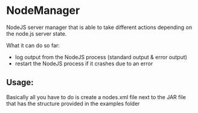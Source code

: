 NodeManager
===========

NodeJS server manager that is able to take different actions depending on the node.js server state.

What it can do so far:

* log output from the NodeJS process (standard output & error output)
* restart the NodeJS process if it crashes due to an error


Usage:
---------

Basically all you have to do is create a nodes.xml file next to the JAR file that has the structure provided in the
examples folder
